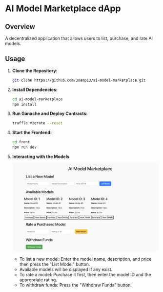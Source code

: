 
# AI Model Marketplace dApp

## Overview

A decentralized application that allows users to list, purchase, and rate AI models.

## Usage

1. **Clone the Repository:**

   ```bash
   git clone https://github.com/3xamp13/ai-model-marketplace.git
   ```

2. **Install Dependencies:**

   ```bash
   cd ai-model-marketplace
   npm install
   ```

3. **Run Ganache and Deploy Contracts:**

   ```bash
   truffle migrate --reset
   ```

4. **Start the Frontend:**

   ```bash
   cd front
   npm run dev
   ```

5. **Interacting with the Models**

   ![Image alt](https://github.com/3xamp13/aimarketplace/blob/main/front-workplace.png)

   - To list a new model: Enter the model name, description, and price, then press the "List Model" button.
   - Available models will be displayed if any exist.
   - To rate a model: Purchase it first, then enter the model ID and the appropriate rating.
   - To withdraw funds: Press the "Withdraw Funds" button.
